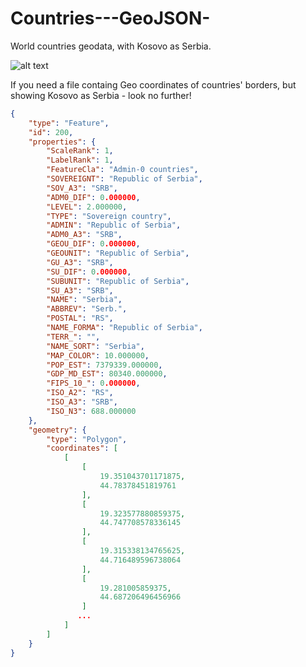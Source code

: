 # Countries---GeoJSON-
World countries geodata, with Kosovo as Serbia.


![alt text](https://github.com/Al-bambino/CountriesGeoJSON/blob/main/Screenshot%202021-01-12%20at%2019.14.56.png)

If you need a file containg Geo coordinates of countries' borders, but showing Kosovo as Serbia - look no further!


```json
{
    "type": "Feature",
    "id": 200,
    "properties": {
        "ScaleRank": 1,
        "LabelRank": 1,
        "FeatureCla": "Admin-0 countries",
        "SOVEREIGNT": "Republic of Serbia",
        "SOV_A3": "SRB",
        "ADM0_DIF": 0.000000,
        "LEVEL": 2.000000,
        "TYPE": "Sovereign country",
        "ADMIN": "Republic of Serbia",
        "ADM0_A3": "SRB",
        "GEOU_DIF": 0.000000,
        "GEOUNIT": "Republic of Serbia",
        "GU_A3": "SRB",
        "SU_DIF": 0.000000,
        "SUBUNIT": "Republic of Serbia",
        "SU_A3": "SRB",
        "NAME": "Serbia",
        "ABBREV": "Serb.",
        "POSTAL": "RS",
        "NAME_FORMA": "Republic of Serbia",
        "TERR_": "",
        "NAME_SORT": "Serbia",
        "MAP_COLOR": 10.000000,
        "POP_EST": 7379339.000000,
        "GDP_MD_EST": 80340.000000,
        "FIPS_10_": 0.000000,
        "ISO_A2": "RS",
        "ISO_A3": "SRB",
        "ISO_N3": 688.000000
    },
    "geometry": {
        "type": "Polygon",
        "coordinates": [
            [
                [
                    19.351043701171875,
                    44.78378451819761
                ],
                [
                    19.323577880859375,
                    44.747708578336145
                ],
                [
                    19.315338134765625,
                    44.716489596738064
                ],
                [
                    19.281005859375,
                    44.687206496456966
                ] 
               ...
            ]
        ]
    }
}


```

